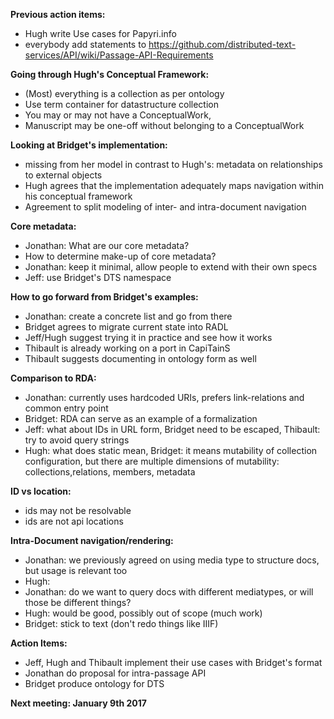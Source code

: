 **Previous action items:**
* Hugh write Use cases for Papyri.info
* everybody add statements to https://github.com/distributed-text-services/API/wiki/Passage-API-Requirements

**Going through Hugh's Conceptual Framework:**
* (Most) everything is a collection as per ontology
* Use term container for datastructure collection
* You may or may not have a ConceptualWork,
* Manuscript may be one-off without belonging to a ConceptualWork

**Looking at Bridget's implementation:**
* missing from her model in contrast to Hugh's: metadata on relationships to external objects
* Hugh agrees that the implementation adequately maps navigation within his conceptual framework
* Agreement to split modeling of inter- and intra-document navigation

**Core metadata:**
* Jonathan: What are our core metadata?
* How to determine make-up of core metadata?
* Jonathan: keep it minimal, allow people to extend with their own specs
* Jeff: use Bridget's DTS namespace

**How to go forward from Bridget's examples:**
* Jonathan: create a concrete list and go from there
* Bridget agrees to migrate current state into RADL
* Jeff/Hugh suggest trying it in practice and see how it works
* Thibault is already working on a port in CapiTainS
* Thibault suggests documenting in ontology form as well

**Comparison to RDA:**
* Jonathan: currently uses hardcoded URIs, prefers link-relations and common entry point
* Bridget: RDA can serve as an example of a formalization
* Jeff: what about IDs in URL form, Bridget need to be escaped, Thibault: try to avoid query strings
* Hugh: what does static mean, Bridget: it means mutability of collection configuration, but there are multiple dimensions of mutability: collections,relations,  members, metadata

**ID vs location:**
* ids may not be resolvable
* ids are not api locations

**Intra-Document navigation/rendering:**
* Jonathan: we previously agreed on using media type to structure docs, but usage is relevant too
* Hugh: 
* Jonathan: do we want to query docs with different mediatypes, or will those be different things?
* Hugh: would be good, possibly out of scope (much work)
* Bridget: stick to text (don't redo things like IIIF)

**Action Items:**
* Jeff, Hugh and Thibault implement their use cases with Bridget's format
* Jonathan do proposal for intra-passage API
* Bridget produce ontology for DTS

**Next meeting: January 9th 2017**
